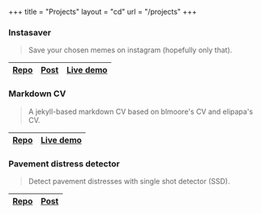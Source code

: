 +++
title = "Projects"
layout = "cd"
url = "/projects"
+++

### Instasaver
> Save your chosen memes on instagram (hopefully only that).

[Repo](https://git.io/JkJ0q) | [Post](/posts/instasaver) | [Live demo](https://share.streamlit.io/bruhtus/instasaver/instasaver.py)
--- | --- | ---

### Markdown CV
> A jekyll-based markdown CV based on blmoore's CV and elipapa's CV.

[Repo](https://github.com/bruhtus/cv) | [Live demo](https://bruhtus.github.io/cv/)
--- | ---

### Pavement distress detector 
> Detect pavement distresses with single shot detector (SSD).

[Repo](https://git.io/JTMM8) | [Post](/posts/pavement-distress-detector)
--- | ---

